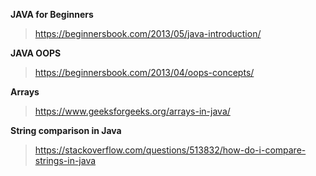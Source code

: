 **JAVA for Beginners**
> https://beginnersbook.com/2013/05/java-introduction/

**JAVA OOPS**
> https://beginnersbook.com/2013/04/oops-concepts/

**Arrays**
> https://www.geeksforgeeks.org/arrays-in-java/

**String comparison in Java**
> https://stackoverflow.com/questions/513832/how-do-i-compare-strings-in-java
